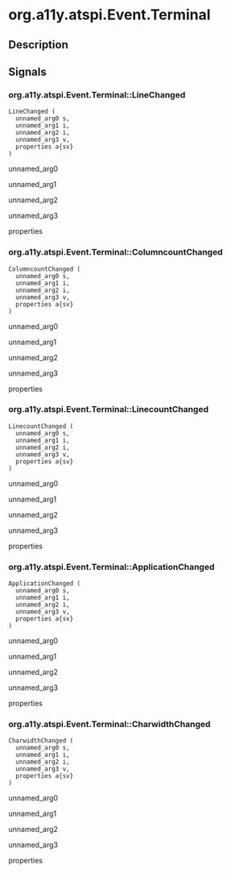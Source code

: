 # org.a11y.atspi.Event.Terminal

## Description

## Signals

### org.a11y.atspi.Event.Terminal::LineChanged



    LineChanged (
      unnamed_arg0 s,
      unnamed_arg1 i,
      unnamed_arg2 i,
      unnamed_arg3 v,
      properties a{sv}
    )

unnamed_arg0

unnamed_arg1

unnamed_arg2

unnamed_arg3

properties

### org.a11y.atspi.Event.Terminal::ColumncountChanged



    ColumncountChanged (
      unnamed_arg0 s,
      unnamed_arg1 i,
      unnamed_arg2 i,
      unnamed_arg3 v,
      properties a{sv}
    )

unnamed_arg0

unnamed_arg1

unnamed_arg2

unnamed_arg3

properties

### org.a11y.atspi.Event.Terminal::LinecountChanged



    LinecountChanged (
      unnamed_arg0 s,
      unnamed_arg1 i,
      unnamed_arg2 i,
      unnamed_arg3 v,
      properties a{sv}
    )

unnamed_arg0

unnamed_arg1

unnamed_arg2

unnamed_arg3

properties

### org.a11y.atspi.Event.Terminal::ApplicationChanged



    ApplicationChanged (
      unnamed_arg0 s,
      unnamed_arg1 i,
      unnamed_arg2 i,
      unnamed_arg3 v,
      properties a{sv}
    )

unnamed_arg0

unnamed_arg1

unnamed_arg2

unnamed_arg3

properties

### org.a11y.atspi.Event.Terminal::CharwidthChanged



    CharwidthChanged (
      unnamed_arg0 s,
      unnamed_arg1 i,
      unnamed_arg2 i,
      unnamed_arg3 v,
      properties a{sv}
    )

unnamed_arg0

unnamed_arg1

unnamed_arg2

unnamed_arg3

properties
